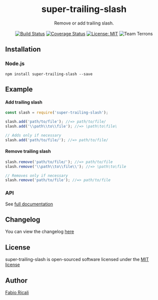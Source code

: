 <div align="center">
<h1>super-trailing-slash</h1>
Remove or add trailing slash.
<br/><br/>
<a href="https://travis-ci.org/fabioricali/super-trailing-slash" target="_blank"><img src="https://travis-ci.org/fabioricali/super-trailing-slash.svg?branch=master" title="Build Status"/></a>
<a href="https://coveralls.io/github/fabioricali/super-trailing-slash?branch=master" target="_blank"><img src="https://coveralls.io/repos/github/fabioricali/super-trailing-slash/badge.svg?branch=master" title="Coverage Status"/></a>
<a href="https://opensource.org/licenses/MIT" target="_blank"><img src="https://img.shields.io/badge/License-MIT-yellow.svg" title="License: MIT"/></a>
<img src="https://img.shields.io/badge/team-terrons-orange.svg" title="Team Terrons"/>
</div>

## Installation

### Node.js
```
npm install super-trailing-slash --save
```

## Example

#### Add trailing slash
```javascript
const slash = require('super-trailing-slash');

slash.add('path/to/file'); //=> path/to/file/
slash.add('\\path\\to\\file'); //=> \path\to\file\

// Adds only if necessary
slash.add('path/to/file/'); //=> path/to/file/
```

#### Remove trailing slash
```javascript
slash.remove('path/to/file/'); //=> path/to/file
slash.remove('\\path\\to\\file\\'); //=> \path\to\file

// Removes only if necessary
slash.remove('path/to/file'); //=> path/to/file
```

### API
See <a href="https://github.com/fabioricali/super-trailing-slash/blob/master/api.md">full documentation</a>

## Changelog
You can view the changelog <a target="_blank" href="https://github.com/fabioricali/super-trailing-slash/blob/master/CHANGELOG.md">here</a>

## License
super-trailing-slash is open-sourced software licensed under the <a target="_blank" href="http://opensource.org/licenses/MIT">MIT license</a>

## Author
<a target="_blank" href="http://rica.li">Fabio Ricali</a>